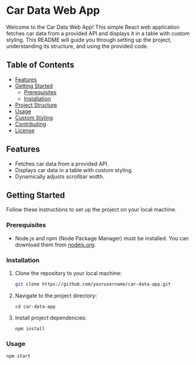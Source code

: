 # Car Data Web App

Welcome to the Car Data Web App! This simple React web application fetches car data from a provided API and displays it in a table with custom styling. This README will guide you through setting up the project, understanding its structure, and using the provided code.

## Table of Contents
- [Features](#features)
- [Getting Started](#getting-started)
  - [Prerequisites](#prerequisites)
  - [Installation](#installation)
- [Project Structure](#project-structure)
- [Usage](#usage)
- [Custom Styling](#custom-styling)
- [Contributing](#contributing)
- [License](#license)

## Features

- Fetches car data from a provided API.
- Displays car data in a table with custom styling.
- Dynamically adjusts scrollbar width.

## Getting Started

Follow these instructions to set up the project on your local machine.

### Prerequisites

- Node.js and npm (Node Package Manager) must be installed. You can download them from [nodejs.org](https://nodejs.org/).

### Installation

1. Clone the repository to your local machine:
   ```sh
   git clone https://github.com/yourusername/car-data-app.git

   ```

2. Navigate to the project directory:
   ```
   cd car-data-app
   ```
3. Install project dependencies:
   ```
   npm install
   ```
### Usage
    npm start
